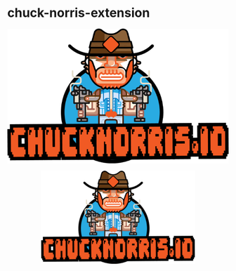 # chuck-norris-extension

![alt text](https://github.com/SHarsh7/chuck-norris-extension/blob/master/icon.png?raw=true)

<p align="center">
  <img src="https://github.com/SHarsh7/chuck-norris-extension/blob/master/icon.png" width="350" alt="accessibility text">
</p>

